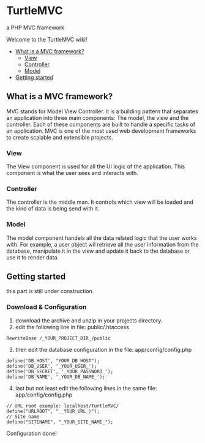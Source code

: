 # TurtleMVC
a PHP MVC framework 

Welcome to the TurtleMVC wiki!

* [What is a MVC framework?](#whatismvc)
  - [View](#view)
  - [Controller](#controller)
  - [Model](#model)
* [Getting started](#getstarted)

## <a name="whatismvc"> What is a MVC framework? </a>


MVC stands for Model View Controller.
it is a building pattern that separates an application into three main components: The model, the view and the controller.
Each of these components are built to handle a specific tasks of an application. MVC is one of the most used web development
frameworks to create scalable and extensible projects.

### <a name="view">View</a>
The View component is used for all the UI logic of the application. This component is what the user sees and interacts with.

### <a name="controller">Controller</a>
The controller is the middle man. It controls which view will be loaded and the kind of data is being send with it.

### <a name="model">Model</a>
The model component handels all the data related logic that the user works with. For example, a user object wil retrieve all the user information from the database, manipulate it in the view and update it back to the database or use it to render data.

## <a name="getstarted">Getting started</a>
this part is still under construction.

### Download & Configuration
1. download the archive and unzip in your projects directory.
2. edit the following line in file: public/.htaccess 
  ```
  RewriteBase /_YOUR_PROJECT_DIR_/public
  ```
3. then edit the database configuration in the file: app/config/config.php
```
define('DB_HOST', "YOUR_DB_HOST");
define('DB_USER', '_YOUR_USER_');
define('DB_SECRET', '_YOUR_PASSWORD_');
define('DB_NAME', '_YOUR_DB_NAME_');
```
4. last but not least edit the following lines in the same file: app/config/config.php
```
// URL root example: localhost/TurtleMVC/
define("URLROOT", "__YOUR_URL_)");
// Site name
define("SITENAME", "_YOUR_SITE_NAME_");
```
Configuration done!

